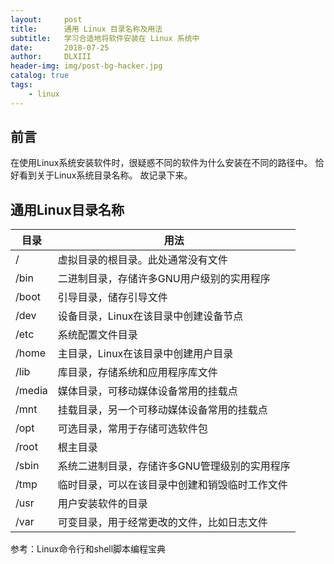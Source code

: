 ```yaml
---
layout:     post
title:      通用 Linux 目录名称及用法
subtitle:   学习合适地将软件安装在 Linux 系统中
date:       2018-07-25
author:     DLXIII
header-img: img/post-bg-hacker.jpg
catalog: true
tags:
    - linux
---
```



## 前言

在使用Linux系统安装软件时，很疑惑不同的软件为什么安装在不同的路径中。
恰好看到关于Linux系统目录名称。
故记录下来。


<!--more-->

## 通用Linux目录名称

目录    | 用法 
-------|------
/      | 虚拟目录的根目录。此处通常没有文件
/bin   | 二进制目录，存储许多GNU用户级别的实用程序
/boot  | 引导目录，储存引导文件
/dev   | 设备目录，Linux在该目录中创建设备节点
/etc   | 系统配置文件目录
/home  | 主目录，Linux在该目录中创建用户目录
/lib   | 库目录，存储系统和应用程序库文件
/media | 媒体目录，可移动媒体设备常用的挂载点
/mnt   | 挂载目录，另一个可移动媒体设备常用的挂载点
/opt   | 可选目录，常用于存储可选软件包
/root  | 根主目录
/sbin  | 系统二进制目录，存储许多GNU管理级别的实用程序
/tmp   | 临时目录，可以在该目录中创建和销毁临时工作文件
/usr   | 用户安装软件的目录
/var   | 可变目录，用于经常更改的文件，比如日志文件

参考：Linux命令行和shell脚本编程宝典